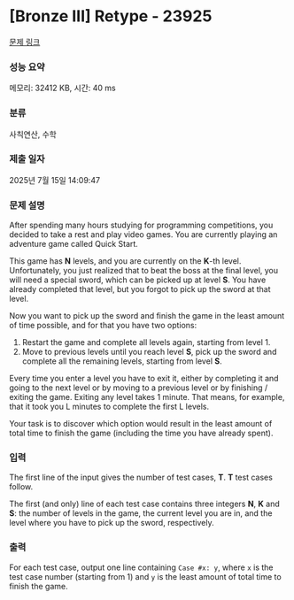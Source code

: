 # [Bronze III] Retype - 23925 

[문제 링크](https://www.acmicpc.net/problem/23925) 

### 성능 요약

메모리: 32412 KB, 시간: 40 ms

### 분류

사칙연산, 수학

### 제출 일자

2025년 7월 15일 14:09:47

### 문제 설명

<p>After spending many hours studying for programming competitions, you decided to take a rest and play video games. You are currently playing an adventure game called Quick Start.</p>

<p>This game has <b>N</b> levels, and you are currently on the <b>K</b>-th level. Unfortunately, you just realized that to beat the boss at the final level, you will need a special sword, which can be picked up at level <b>S</b>. You have already completed that level, but you forgot to pick up the sword at that level.</p>

<p>Now you want to pick up the sword and finish the game in the least amount of time possible, and for that you have two options:</p>

<ol>
	<li>Restart the game and complete all levels again, starting from level 1.</li>
	<li>Move to previous levels until you reach level <b>S</b>, pick up the sword and complete all the remaining levels, starting from level <b>S</b>.</li>
</ol>

<p>Every time you enter a level you have to exit it, either by completing it and going to the next level or by moving to a previous level or by finishing / exiting the game. Exiting any level takes 1 minute. That means, for example, that it took you L minutes to complete the first L levels.</p>

<p>Your task is to discover which option would result in the least amount of total time to finish the game (including the time you have already spent).</p>

### 입력 

 <p>The first line of the input gives the number of test cases, <b>T</b>. <b>T</b> test cases follow.</p>

<p>The first (and only) line of each test case contains three integers <b>N</b>, <b>K</b> and <b>S</b>: the number of levels in the game, the current level you are in, and the level where you have to pick up the sword, respectively.</p>

### 출력 

 <p>For each test case, output one line containing <code>Case #x: y</code>, where <code>x</code> is the test case number (starting from 1) and <code>y</code> is the least amount of total time to finish the game.</p>

